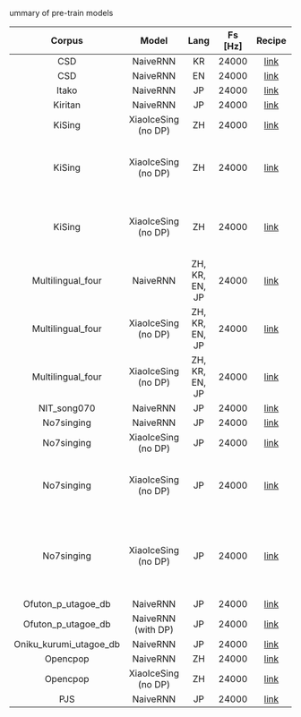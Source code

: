 ummary of pre-train models

| Corpus                    | Model                 | Lang            | Fs [Hz] | Recipe                                                                                     | Download                                                                            | Note                                                          |
| :------------:            | :-------------------: | :---:           | :-----: | :---------------------------------------------------------------------------------------:  | :----------:                                                                        | :-----------------------------------------------------------: |
| CSD                       | NaiveRNN              | KR              | 24000   | [link](https://github.com/SJTMusicTeam/Muskits/tree/main/egs/csd/svs1)                     | [link](https://drive.google.com/open?id=106uufN_PN2UmbOh9XoNpTYRHqtbOON-U) |                                                               |
| CSD                       | NaiveRNN              | EN              | 24000   | [link](https://github.com/SJTMusicTeam/Muskits/tree/main/egs/csd/svs1)                     | [link](https://drive.google.com/open?id=1lSzL1wG_uoLEtXimMA_d91QmkhA5UlT9) |                                                               |
| Itako                     | NaiveRNN              | JP              | 24000   | [link](https://github.com/SJTMusicTeam/Muskits/tree/main/egs/itako/svs1)                   | [link](https://drive.google.com/open?id=)             |                                                               |
| Kiritan                   | NaiveRNN              | JP              | 24000   | [link](https://github.com/SJTMusicTeam/Muskits/tree/main/egs/kiritan/svs1)                 | [link](https://drive.google.com/open?id=)            |                                                               |
| KiSing                    | XiaoIceSing (no DP)   | ZH              | 24000   | [link](https://github.com/SJTMusicTeam/Muskits/tree/main/egs/kising/svs1)                  | [link](https://drive.google.com/open?id=1e5mmJVFMpN9t3CbVuAealOLGqTXOEoCd)          |                                                               |
| KiSing                    | XiaoIceSing (no DP)   | ZH              | 24000   | [link](https://github.com/SJTMusicTeam/Muskits/tree/main/egs/kising/svs1)                  | [link](https://drive.google.com/open?id=1eN5RoGHP8NGBdFZbQdouvgNwNVCKjnen) | Pre-trained from multilinugal recipe                          |
| KiSing                    | XiaoIceSing (no DP)   | ZH              | 24000   | [link](https://github.com/SJTMusicTeam/Muskits/tree/main/egs/kising/svs1)                  | [link](https://drive.google.com/open?id=13HhAY6a-Dc4aIg3Ae3VTy8EhhUBXtvDL) | Pre-trained from Opencpop recipe                              |
| Multilingual_four         | NaiveRNN              | ZH, KR, EN, JP  | 24000   | [link](https://github.com/SJTMusicTeam/Muskits/tree/main/egs/multilingual_four/svs1)       | [link](https://drive.google.com/open?id=1bnHJ18t_nOusvSOhoDt9iIcXttvLzNcA) | No language ID                                                |
| Multilingual_four         | XiaoIceSing (no DP)   | ZH, KR, EN, JP  | 24000   | [link](https://github.com/SJTMusicTeam/Muskits/tree/main/egs/multilingual_four/svs1)       | [link](https://drive.google.com/open?id=14UrlKFgOAaRYb3lQq_Pwc_6fVKuzdzzr) | No language ID                                                |
| Multilingual_four         | XiaoIceSing (no DP)   | ZH, KR, EN, JP  | 24000   | [link](https://github.com/SJTMusicTeam/Muskits/tree/main/egs/multilingual_four/svs1)       | [link](https://drive.google.com/open?id=1l1xukqOGT_IqVlp3feKT9jFx1NoCQJG0) | With language ID                                              |
| NIT_song070               | NaiveRNN              | JP              | 24000   | [link](https://github.com/SJTMusicTeam/Muskits/tree/main/egs/natsume/svs1)                 | [link](https://drive.google.com/open?id=172knF3Ycbtm0rFexvumOuqHJ7EM1YFmM) |                                                               |
| No7singing                | NaiveRNN              | JP              | 24000   | [link](https://github.com/SJTMusicTeam/Muskits/tree/main/egs/no7singing/svs1)              | [link](https://drive.google.com/open?id=) |                                                               |
| No7singing                | XiaoIceSing (no DP)   | JP              | 24000   | [link](https://github.com/SJTMusicTeam/Muskits/tree/main/egs/no7singing/svs1)              | [link](https://drive.google.com/open?id=) |                                                               |
| No7singing                | XiaoIceSing (no DP)   | JP              | 24000   | [link](https://github.com/SJTMusicTeam/Muskits/tree/main/egs/no7singing/svs1)              | [link](https://drive.google.com/open?id=) | Pre-trained from multilinugal recipe                          |
| No7singing                | XiaoIceSing (no DP)   | JP              | 24000   | [link](https://github.com/SJTMusicTeam/Muskits/tree/main/egs/no7singing/svs1)              | [link](https://drive.google.com/open?id=) | Pre-trained from multilingual (add language ID) recipe        |
| Ofuton_p_utagoe_db        | NaiveRNN              | JP              | 24000   | [link](https://github.com/SJTMusicTeam/Muskits/tree/main/egs/ofuton_p_utagoe_db/svs1)      | [link](https://drive.google.com/open?id=14JNLdKf5MACIMES2vpQG73g8j0mj8BdV) |                                                               |
| Ofuton_p_utagoe_db        | NaiveRNN (with DP)    | JP              | 24000   | [link](https://github.com/SJTMusicTeam/Muskits/tree/main/egs/ofuton_p_utagoe_db/svs1)      | [link](https://drive.google.com/open?id=1xST7lZ6ss-GXxs4sBHSARSa-rSoAF9ma) |                                                               |
| Oniku_kurumi_utagoe_db    | NaiveRNN              | JP              | 24000   | [link](https://github.com/SJTMusicTeam/Muskits/tree/main/egs/oniku_kurumi_utagoe_db/svs1)  | [link](https://drive.google.com/open?id=)                                            |                                                               |
| Opencpop                  | NaiveRNN              | ZH              | 24000   | [link](https://github.com/SJTMusicTeam/Muskits/tree/main/egs/opencpop/svs1)                | [link](https://drive.google.com/open?id=1lIuqmiZ392AbmVF39lKoBWfFcr0ArdAr) |                                                               |
| Opencpop                  | XiaoIceSing (no DP)   | ZH              | 24000   | [link](https://github.com/SJTMusicTeam/Muskits/tree/main/egs/opencpop/svs1)                | [link](https://drive.google.com/open?id=1c2ZdyPcoytOHu4w_GLgWu1VEZZ0Mshoa) |                                                               |
| PJS                       | NaiveRNN              | JP              | 24000   | [link](https://github.com/SJTMusicTeam/Muskits/tree/main/egs/pjs/svs1)                     | [link](https://drive.google.com/open?id=)                                            |                                                               |
